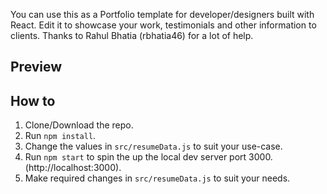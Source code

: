 


You can use this as a Portfolio template for developer/designers built with React. Edit it to showcase your work, testimonials and other information to clients.
Thanks to Rahul Bhatia (rbhatia46) for a lot of help.
## Preview


## How to 
1. Clone/Download the repo.
2. Run  ``` npm install ```.
3. Change the values in ```src/resumeData.js``` to suit your use-case.
4. Run ```npm start``` to spin the up the local dev server port 3000.(http://localhost:3000).
5. Make required changes in ```src/resumeData.js``` to suit your needs.

